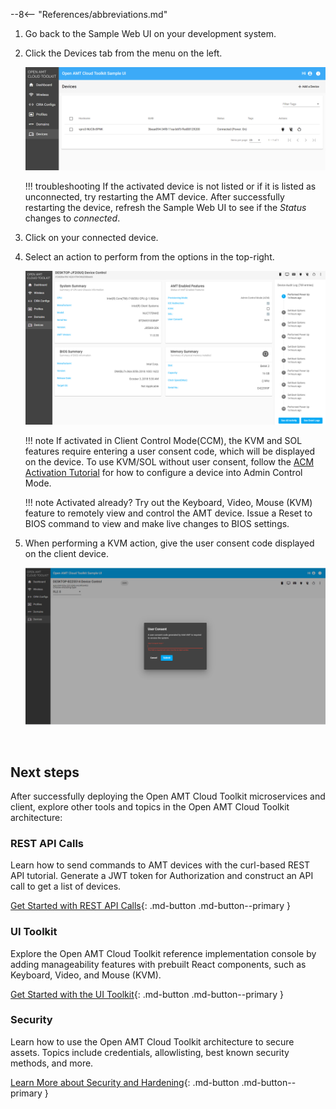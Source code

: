 --8<-- "References/abbreviations.md"

1. Go back to the Sample Web UI on your development system.
	
2. Click the Devices tab from the menu on the left.

    [![mps](../assets/images/MPS_ConnectedDevice.png)](../assets/images/MPS_ConnectedDevice.png)

    !!! troubleshooting
        If the activated device is not listed or if it is listed as unconnected, try restarting the AMT device. After successfully restarting the device, refresh the Sample Web UI to see if the *Status* changes to *connected*.

3. Click on your connected device.

4. Select an action to perform from the options in the top-right.

    [![mps](../assets/images/MPS_ManageDevice.png)](../assets/images/MPS_ManageDevice.png)

    !!! note
        If activated in Client Control Mode(CCM), the KVM and SOL features require entering a user consent code, which will be displayed on the device. To use KVM/SOL without user consent, follow the [ACM Activation Tutorial](createProfileACM.md) for how to configure a device into Admin Control Mode.

    !!! note
        Activated already? Try out the Keyboard, Video, Mouse (KVM) feature to remotely view and control the AMT device.  Issue a Reset to BIOS command to view and make live changes to BIOS settings.

5. When performing a KVM action, give the user consent code displayed on the client device.
    
    [![mps](../assets/images/MPS_UserConsent.png)](../assets/images/MPS_UserConsent.png)
  
<br>

## Next steps

After successfully deploying the Open AMT Cloud Toolkit microservices and client, explore other tools and topics in the Open AMT Cloud Toolkit architecture:

### REST API Calls
Learn how to send commands to AMT devices with the curl-based REST API tutorial. Generate a JWT token for Authorization and construct an API call to get a list of devices. 

[Get Started with REST API Calls](../Tutorials/apiTutorial.md){: .md-button .md-button--primary }

### UI Toolkit
Explore the Open AMT Cloud Toolkit reference implementation console by adding manageability features with prebuilt React components, such as Keyboard, Video, and Mouse (KVM).

[Get Started with the UI Toolkit](../Tutorials/uitoolkitReact.md){: .md-button .md-button--primary }

### Security
Learn how to use the Open AMT Cloud Toolkit architecture to secure assets. Topics include credentials, allowlisting, best known security methods, and more.

[Learn More about Security and Hardening](../Reference/MPS/securityMPS.md){: .md-button .md-button--primary }


